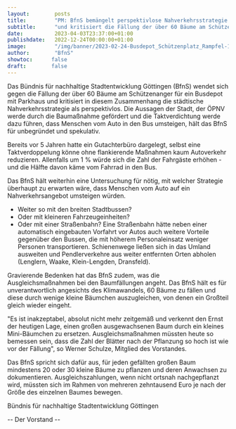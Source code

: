 ```yaml
---
layout:        posts
title:         "PM: BfnS bemängelt perspektivlose Nahverkehrsstrategie bei Busdepot-Planung"
subtitle:      "und kritisiert die Fällung der über 60 Bäume am Schützenanger für ein Busdepot mit Parkhauss"
date:          2023-04-03T23:37:00+01:00
publishdate:   2022-12-24T00:00:00+01:00
image:         "/img/banner/2023-02-24-Busdepot_Schützenplatz_Rampfel-1.jpg"
author:        "BfnS"
showtoc:      false
draft:        false
---
```


Das Bündnis für nachhaltige Stadtentwicklung Göttingen (BfnS) wendet sich gegen die Fällung der über 60 Bäume am Schützenanger für ein Busdepot mit Parkhaus und kritisiert in diesem Zusammenhang die städtische Nahverkehrsstrategie als perspektivlos. Die Aussagen der Stadt, der ÖPNV werde durch die Baumaßnahme gefördert und die Taktverdichtung werde dazu führen, dass Menschen vom Auto in den Bus umsteigen, hält das BfnS für unbegründet und spekulativ.

Bereits vor 5 Jahren hatte ein Gutachterbüro dargelegt, selbst eine Taktverdoppelung könne ohne flankierende Maßnahmen kaum Autoverkehr reduzieren. Allenfalls um 1 % würde sich die Zahl der Fahrgäste erhöhen - und die Hälfte davon käme vom Fahrrad in den Bus. 

Das BfnS hält weiterhin eine Untersuchung für nötig, mit welcher Strategie überhaupt zu erwarten wäre, dass Menschen vom Auto auf ein Nahverkehrsangebot umsteigen würden.
- Weiter so mit den breiten Stadtbussen? 
- Oder mit kleineren Fahrzeugeinheiten? 
- Oder mit einer Straßenbahn?
Eine Straßenbahn hätte neben einer automatisch eingebauten Vorfahrt vor Autos auch weitere Vorteile gegenüber den Bussen, die mit höherem Personaleinsatz weniger Personen transportieren. Schienenwege ließen sich in das Umland ausweiten und Pendlerverkehre aus weiter entfernten Orten abholen (Lenglern, Waake, Klein-Lengden, Dransfeld).

Gravierende Bedenken hat das BfnS zudem, was die Ausgleichsmaßnahmen bei den Baumfällungen angeht. Das BfnS hält es für unverantwortlich angesichts des Klimawandels, 60 Bäume zu fällen und diese durch wenige kleine Bäumchen auszugleichen, von denen ein Großteil gleich wieder eingeht. 

"Es ist inakzeptabel, absolut nicht mehr zeitgemäß und verkennt den Ernst der heutigen Lage, einen großen ausgewachsenen Baum durch ein kleines Mini-Bäumchen zu ersetzen. Ausgleichsmaßnahmen müssten heute so bemessen sein, dass die Zahl der Blätter nach der Pflanzung so hoch ist wie vor der Fällung", so Werner Schulze, Mitglied des Vorstandes.

Das BfnS spricht sich dafür aus, für jeden gefällten großen Baum mindestens 20 oder 30 kleine Bäume zu pflanzen und deren Anwachsen zu dokumentieren. Ausgleichszahlungen, wenn nicht ortsnah nachgepflanzt wird, müssten sich im Rahmen von mehreren zehntausend Euro je nach der Größe des einzelnen Baumes bewegen.


 	

Bündnis für nachhaltige Stadtentwicklung Göttingen

-- Der Vorstand --



